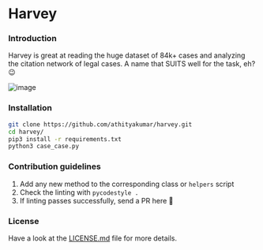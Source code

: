 # Harvey

### Introduction

Harvey is great at reading the huge dataset of 84k+ cases and analyzing the citation network of legal cases. A name that SUITS well for the task, eh? :wink:

![image](https://user-images.githubusercontent.com/17109060/52384357-42c8c300-2aa3-11e9-8b11-0c8918eb2abe.png)

### Installation

```sh
git clone https://github.com/athityakumar/harvey.git
cd harvey/
pip3 install -r requirements.txt
python3 case_case.py
```

### Contribution guidelines

1. Add any new method to the corresponding class or `helpers` script
2. Check the linting with `pycodestyle .`
3. If linting passes successfully, send a PR here :tada:

### License

Have a look at the [LICENSE.md](LICENSE.md) file for more details.